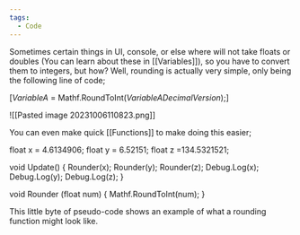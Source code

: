 ```yaml
---
tags:
  - Code
---
```

Sometimes certain things in UI, console, or else where will not take floats or doubles (You can learn about these in [[Variables]]), so you have to convert them to integers, but how? Well, rounding is actually very simple, only being the following line of code;

[*VariableA* = Mathf.RoundToInt(*VariableADecimalVersion*);]

![[Pasted image 20231006110823.png]]

You can even make quick [[Functions]] to make doing this easier;

float x = 4.6134906; 
float y = 6.52151;
float z =134.5321521;

void Update()
{
	Rounder(x);
	Rounder(y);
	Rounder(z);
	Debug.Log(x);
	Debug.Log(y);
	Debug.Log(z);
}

void Rounder (float num)
{
	Mathf.RoundToInt(num);
}

This little byte of pseudo-code shows an example of what a rounding function might look like.
